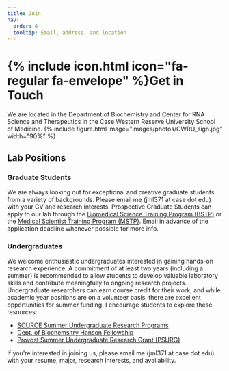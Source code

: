 ```yaml
---
title: Join
nav:
  order: 6
  tooltip: Email, address, and location
---
```


# {% include icon.html icon="fa-regular fa-envelope" %}Get in Touch

We are located in the Department of Biochemistry and Center for RNA Science and Therapeutics in the Case Western Reserve University School of Medicine. 
{%
  include figure.html
  image="images/photos/CWRU_sign.jpg"
  width="90%"
%}

## Lab Positions
### Graduate Students

We are always looking out for exceptional and creative graduate students from a variety of backgrounds. Please email me (jml371 at case dot edu) with your CV and research interests. Prospective Graduate Students can apply to our lab through the [Biomedical Science Training Program (BSTP)](https://case.edu/medicine/bstp) or the [Medical Scientist Training Program (MSTP)](https://case.edu/medicine/mstp/). Email in advance of the application deadline whenever possible for more info.

### Undergraduates

We welcome enthusiastic undergraduates interested in gaining hands-on research experience. A commitment of at least two years (including a summer) is recommended to allow students to develop valuable laboratory skills and contribute meaningfully to ongoing research projects. Undergraduate researchers can earn course credit for their work, and while academic year positions are on a volunteer basis, there are excellent opportunities for summer funding. I encourage students to explore these resources:

- [SOURCE Summer Undergraduate Research Programs](https://case.edu/studentlife/ugresearch/find-programs-and-funding/undergraduate-research-office-funded-programs#Summer)
- [Dept. of Biochemsitry Hanson Fellowship](https://case.edu/medicine/biochemistry/degrees/BA-BS/Hanson-Scholar-Program)
- [Provost Summer Undergraduate Research Grant (PSURG)](https://case.edu/studentlife/ugresearch/find-programs-and-funding/undergraduate-research-office-funded-programs/provost-summer)

If you're interested in joining us, please email me (jml371 at case dot edu) with your resume, major, research interests, and availability.
